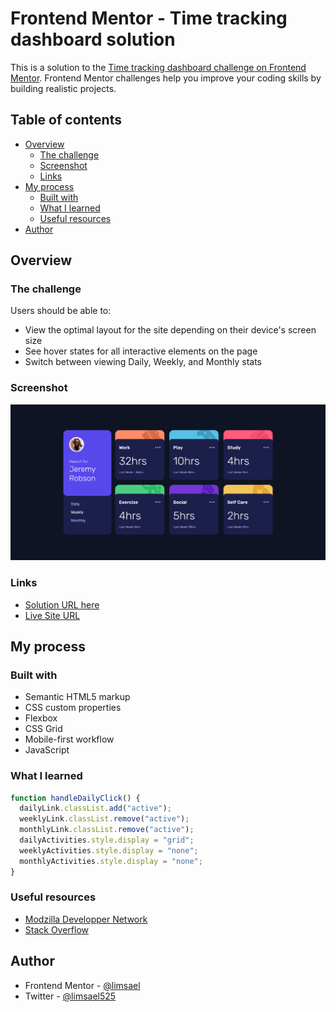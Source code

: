 # Frontend Mentor - Time tracking dashboard solution

This is a solution to the [Time tracking dashboard challenge on Frontend Mentor](https://www.frontendmentor.io/challenges/time-tracking-dashboard-UIQ7167Jw). Frontend Mentor challenges help you improve your coding skills by building realistic projects. 

## Table of contents

- [Overview](#overview)
  - [The challenge](#the-challenge)
  - [Screenshot](#screenshot)
  - [Links](#links)
- [My process](#my-process)
  - [Built with](#built-with)
  - [What I learned](#what-i-learned)
  - [Useful resources](#useful-resources)
- [Author](#author)


## Overview

### The challenge

Users should be able to:

- View the optimal layout for the site depending on their device's screen size
- See hover states for all interactive elements on the page
- Switch between viewing Daily, Weekly, and Monthly stats

### Screenshot

![](./screenshots.png)

### Links

- [Solution URL here](https://your-solution-url.com)
- [Live Site URL](https://your-live-site-url.com)

## My process

### Built with

- Semantic HTML5 markup
- CSS custom properties
- Flexbox
- CSS Grid
- Mobile-first workflow
- JavaScript


### What I learned

```js
function handleDailyClick() {
  dailyLink.classList.add("active");
  weeklyLink.classList.remove("active");
  monthlyLink.classList.remove("active");
  dailyActivities.style.display = "grid";
  weeklyActivities.style.display = "none";
  monthlyActivities.style.display = "none";
}
```

### Useful resources

- [Modzilla Developper Network](https://developer.mozilla.org/en-US/docs/Web/JavaScript)
- [Stack Overflow](https://stackoverflow.com/) 


## Author

- Frontend Mentor - [@limsael](https://www.frontendmentor.io/profile/limsael)
- Twitter - [@limsael525](https://www.twitter.com/limsael525)
